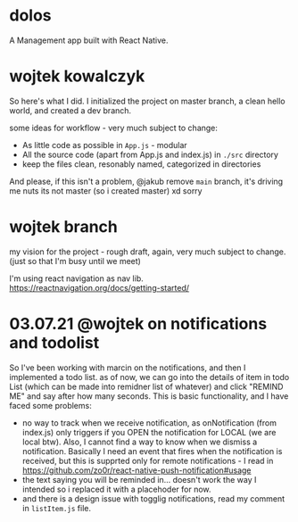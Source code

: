 # dolos

A Management app built with React Native.

# wojtek kowalczyk

So here's what I did.
I initialized the project on master branch, a clean hello world, and created a dev branch.

some ideas for workflow - very much subject to change:

- As little code as possible in `App.js` - modular
- All the source code (apart from App.js and index.js) in `./src` directory
- keep the files clean, resonably named, categorized in directories

And please, if this isn't a problem, @jakub remove `main` branch, it's driving me nuts its not master (so i created master) xd sorry

# wojtek branch

my vision for the project - rough draft, again, very much subject to change.
(just so that I'm busy until we meet)

I'm using react navigation as nav lib. https://reactnavigation.org/docs/getting-started/

# 03.07.21 @wojtek on notifications and todolist

So I've been working with marcin on the notifications, and then I implemented a todo list. as of now, we can go into the details of item in todo List (which can be made into remidner list of whatever) and click "REMIND ME" and say after how many seconds. This is basic functionality, and I have faced some problems:

- no way to track when we receive notification, as onNotification (from index.js) only triggers if you OPEN the notification for LOCAL (we are local btw). Also, I cannot find a way to know when we dismiss a notification. Basically I need an event that fires when the notification is received, but this is supprted only for remote notifications - I read in https://github.com/zo0r/react-native-push-notification#usage
- the text saying you will be reminded in... doesn't work the way I intended so i replaced it with a placehoder for now.
- and there is a design issue with togglig notifications, read my comment in `listItem.js` file.
